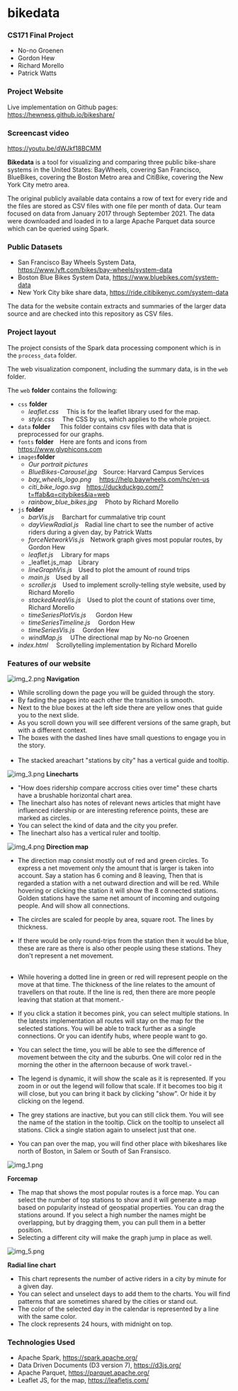 # bikedata

### CS171 Final Project
* No-no Groenen
* Gordon Hew
* Richard Morello
* Patrick Watts

### Project Website

Live implementation on Github pages:<br>
https://hewness.github.io/bikeshare/

### Screencast video

https://youtu.be/dWJkf18BCMM


**Bikedata** is a tool for visualizing and comparing three public bike-share systems in the United States: 
BayWheels, covering San Francisco, BlueBikes, covering the Boston Metro area and CitiBike, covering the New 
York City metro area.   

The original publicly available data contains a row of text for every ride and the files are stored as CSV files 
with one file per month of data.  Our team focused on data from January 2017 through September 2021.  The data were 
downloaded and loaded in to a large Apache Parquet data source which can be queried using Spark. 



### Public Datasets
* San Francisco Bay Wheels System Data, https://www.lyft.com/bikes/bay-wheels/system-data
* Boston Blue Bikes System Data, https://www.bluebikes.com/system-data
* New York City bike share data, https://ride.citibikenyc.com/system-data

The data for the website contain extracts and summaries of the larger data source and are checked into this 
repository as CSV files.   

### Project layout

The project consists of the Spark data processing component which is in the `process_data` folder.

The web visualization component, including the summary data, is in the `web` folder.

The `web` **folder** contains the following:
* `css` **folder**
  * _leaflet.css_  &emsp;This is for the leaflet library used for the map.
  * _style.css_  &emsp;The CSS by us, which applies to the whole project.
* `data` **folder** &emsp; This folder contains csv files with data that is preprocessed for our graphs.
* `fonts` **folder**&emsp;Here are fonts and icons from https://www.glyphicons.com
* `images`**folder**
  * _Our portrait pictures_ 
  * _BlueBikes-Carousel.jpg_&emsp;Source: Harvard Campus Services
  * _bay_wheels_logo.png_ &emsp;https://help.baywheels.com/hc/en-us
  * _citi_bike_logo.svg_&emsp;https://duckduckgo.com/?t=ffab&q=citybikes&ia=web
  * _rainbow_blue_bikes.jpg_&emsp;  Photo by Richard Morello
* `js` **folder**
  * _barVis.js_ &emsp;Barchart for cummalative trip count
  * _dayViewRadial.js_&emsp;Radial line chart to see the number of active riders during a given day, by Patrick Watts
  * _forceNetworkVis.js_&emsp;Network graph gives most popular routes, by Gordon Hew
  * _leaflet.js_ &emsp;Library for maps
  * _leaflet.js_map&emsp;Library
  * _lineGraphVis.js_&emsp;Used to plot the amount of round trips
  * _main.js_&emsp;Used by all
  * _scroller.js_&emsp;Used to implement scrolly-telling style website, used by Richard Morello
  * _stackedAreaVis.js_&emsp;Used to plot the count of stations over time, Richard Morello
  * _timeSeriesPlotVis.js_ &emsp; Gordon Hew
  * _timeSeriesTimeline.js_&emsp; Gordon Hew
  * _timeSeriesVis.js_&emsp; Gordon Hew
  * _windMap.js_ &emsp;UThe directional map by No-no Groenen
* _index.html_ &emsp;Scrollytelling implementation by Richard Morello

### Features of our website
![img_2.png](screenshots/img_2.png)
**Navigation**
- While scrolling down the page you will be guided through the story.
- By fading the pages into each other the transition is smooth.
- Next to the blue boxes at the left side there are yellow ones that guide you to the next slide.
- As you scroll down you will see different versions of the same graph, but with a different context.
- The boxes with the dashed lines have small questions to engage you in the story.
<br><br>
- The stacked areachart "stations by city" has a vertical guide and tooltip. 

![img_3.png](screenshots/img_3.png)
**Linecharts**
- "How does ridership compare accross cities over time" these charts have a brushable horizontal chart area.
- The linechart also has notes of relevant news articles that might have influenced ridership or are interesting reference points, these are marked as circles.
- You can select the kind of data and the city you prefer.
- The linechart also has a vertical ruler and tooltip.

![img_4.png](screenshots/img_4.png)
**Direction map**
- The direction map consist mostly out of red and green circles. To express a net movement
only the amount that is larger is taken into account. Say a station has 6 coming and 8 leaving,
Then that is regarded a station with a net outward direction and will be red. While hovering or clicking the station 
it will show the 8 connected stations. Golden stations have the same net amount of incoming 
and outgoing people. And will show all connections.
- The circles are scaled for people by area, square root. The lines by thickness.
- If there would be only round-trips from the station then it would be blue, these are rare
as there is also other people using these stations. They don't represent a net movement.
<br><br>
- While hovering a dotted line in green or red will represent people on the move at that time.
The thickness of the line relates to the amount of travellers on that route. If the line
is red, then there are more people leaving that station at that moment.- 
- If you click a station it becomes pink, you can select multiple stations. In the latests implementation
all routes will stay on the map for the selected stations. You will be able to track further
as a single connections. Or you can identify hubs, where people want to go.

- You can select the time, you will be able to see the difference of movement between the city 
and the suburbs. One will color red in the morning the other in the afternoon because of
work travel.- 
- The legend is dynamic, it will show the scale as it is represented. If you zoom in or out
the legend will follow that scale. If it becomes too big it will close, but you can bring it
back by clicking "show". Or hide it by clicking on the legend.
- The grey stations are inactive, but you can still click them. You will see the name of the 
station in the tooltip. Click on the tooltip to unselect all stations. Click a single station again
to unselect just that one.
- You can pan over the map, you will find other place with bikeshares like north of Boston,
in Salem or South of San Fransisco.

![img_1.png](screenshots/img_1.png)

**Forcemap**

- The map that shows the most popular routes is a force map. You can select the number of top stations to show
and it will generate a map based on popularity instead of geospatial properties.
You can drag the stations around. If you select a high number the names might be overlapping, but by dragging
them, you can pull them in a better position.
- Selecting a different city will make the graph jump in place as well.

![img_5.png](screenshots/img_5.png)

**Radial line chart**

- This chart represents the number of active riders in a city by minute for a given day. 
- You can select and unselect days to add them to the charts. You will find patterns that are sometimes shared 
by the cities or stand out.
- The color of the selected day in the calendar is represented by a line with the same color.
- The clock represents 24 hours, with midnight on top.


### Technologies Used

* Apache Spark, https://spark.apache.org/
* Data Driven Documents (D3 version 7), https://d3js.org/
* Apache Parquet, https://parquet.apache.org/
* Leaflet JS, for the map, https://leafletjs.com/

